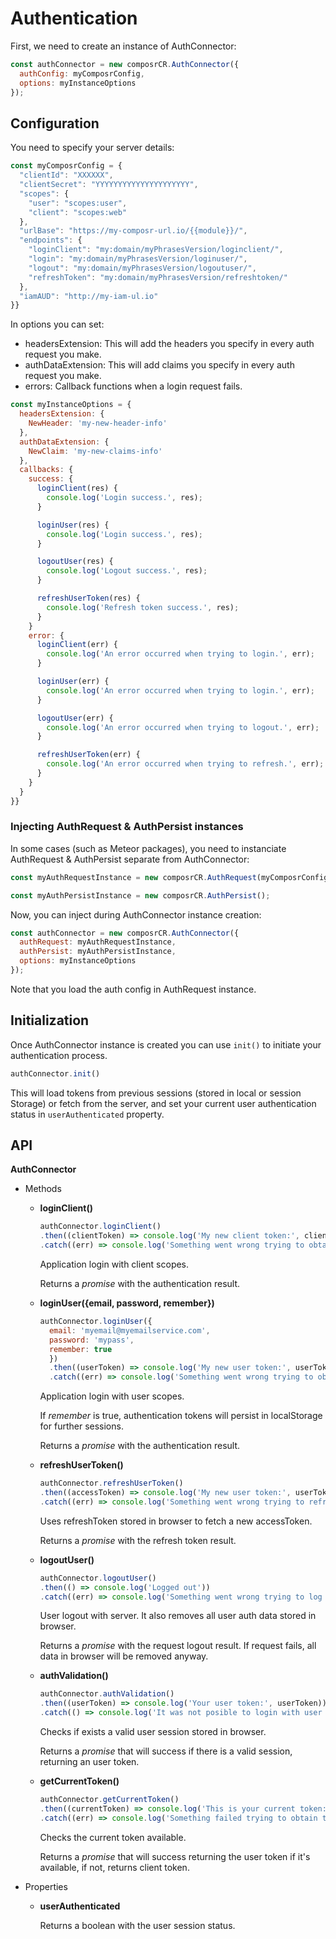 # Authentication

First, we need to create an instance of AuthConnector:

```javascript
const authConnector = new composrCR.AuthConnector({
  authConfig: myComposrConfig,
  options: myInstanceOptions
});
```

## Configuration

You need to specify your server details:

```javascript
const myComposrConfig = {
  "clientId": "XXXXXX",
  "clientSecret": "YYYYYYYYYYYYYYYYYYYYY",
  "scopes": {
    "user": "scopes:user",
    "client": "scopes:web"
  },
  "urlBase": "https://my-composr-url.io/{{module}}/",
  "endpoints": {
    "loginClient": "my:domain/myPhrasesVersion/loginclient/",
    "login": "my:domain/myPhrasesVersion/loginuser/",
    "logout": "my:domain/myPhrasesVersion/logoutuser/",
    "refreshToken": "my:domain/myPhrasesVersion/refreshtoken/"
  },
  "iamAUD": "http://my-iam-ul.io"
}}
```

In options you can set:
* headersExtension: This will add the headers you specify in every auth request you make.
* authDataExtension: This will add claims you specify in every auth request you make.
* errors: Callback functions when a login request fails.

```javascript
const myInstanceOptions = {
  headersExtension: {
    NewHeader: 'my-new-header-info'
  },
  authDataExtension: {
    NewClaim: 'my-new-claims-info'
  },
  callbacks: {
    success: {
      loginClient(res) {
        console.log('Login success.', res);
      }

      loginUser(res) {
        console.log('Login success.', res);
      }

      logoutUser(res) {
        console.log('Logout success.', res);
      }

      refreshUserToken(res) {
        console.log('Refresh token success.', res);
      }
    }
    error: {
      loginClient(err) {
        console.log('An error occurred when trying to login.', err);
      }

      loginUser(err) {
        console.log('An error occurred when trying to login.', err);
      }

      logoutUser(err) {
        console.log('An error occurred when trying to logout.', err);
      }

      refreshUserToken(err) {
        console.log('An error occurred when trying to refresh.', err);
      }
    }
  }
}}
```

### Injecting AuthRequest & AuthPersist instances

In some cases (such as Meteor packages), you need to instanciate AuthRequest & AuthPersist separate from AuthConnector:

```javascript
const myAuthRequestInstance = new composrCR.AuthRequest(myComposrConfig);

const myAuthPersistInstance = new composrCR.AuthPersist();
```

Now, you can inject during AuthConnector instance creation:

```javascript
const authConnector = new composrCR.AuthConnector({
  authRequest: myAuthRequestInstance,
  authPersist: myAuthPersistInstance,
  options: myInstanceOptions
});
```

Note that you load the auth config in AuthRequest instance.

## Initialization

Once AuthConnector instance is created you can use ```init()``` to initiate your authentication process.

```javascript
authConnector.init()
```

This will load tokens from previous sessions (stored in local or session Storage) or fetch from the server, and set your current user authentication status in ```userAuthenticated``` property.

## API

**AuthConnector**
* Methods
  - **loginClient()**
    ```javascript
    authConnector.loginClient()
    .then((clientToken) => console.log('My new client token:', clientToken))
    .catch((err) => console.log('Something went wrong trying to obtain the client token:', err));
    ```
    Application login with client scopes.

    Returns a *promise* with the authentication result.

  - **loginUser({email, password, remember})**
    ```javascript
    authConnector.loginUser({
      email: 'myemail@myemailservice.com',
      password: 'mypass',
      remember: true
      })
      .then((userToken) => console.log('My new user token:', userToken))
      .catch((err) => console.log('Something went wrong trying to obtain the user token:', err));
    ```
    Application login with user scopes.

    If *remember* is true, authentication tokens will persist in localStorage for further sessions.

    Returns a *promise* with the authentication result.

  - **refreshUserToken()**
    ```javascript
    authConnector.refreshUserToken()
    .then((accessToken) => console.log('My new user token:', userToken))
    .catch((err) => console.log('Something went wrong trying to refresh user token:', err));
    ```
    Uses refreshToken stored in browser to fetch a new accessToken.

    Returns a *promise* with the refresh token result.

  - **logoutUser()**
    ```javascript
    authConnector.logoutUser()
    .then(() => console.log('Logged out'))
    .catch((err) => console.log('Something went wrong trying to log out with server:', err));
    ```
    User logout with server.
    It also removes all user auth data stored in browser.

    Returns a *promise* with the request logout result.
    If request fails, all data in browser will be removed anyway.

  - **authValidation()**
    ```javascript
    authConnector.authValidation()
    .then((userToken) => console.log('Your user token:', userToken))
    .catch(() => console.log('It was not posible to login with user scopes.'));
    ```
    Checks if exists a valid user session stored in browser.

    Returns a *promise* that will success if there is a valid session, returning an user token.

  - **getCurrentToken()**
    ```javascript
    authConnector.getCurrentToken()
    .then((currentToken) => console.log('This is your current token:', currentToken))
    .catch((err) => console.log('Something failed trying to obtain the token:', err));
    ```
    Checks the current token available.

    Returns a *promise* that will success returning the user token if it's available, if not, returns client token.

* Properties
  - **userAuthenticated**

    Returns a boolean with the user session status.
